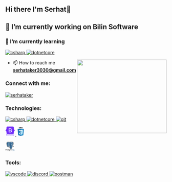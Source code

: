 ## Hi there I'm Serhat👋

## 🔭 I’m currently working on Bilin Software
### 🌱 I’m currently learning  
<a href="https://docs.microsoft.com/en-us/dotnet/csharp/" target="_blank" rel=”noopener”> <img src="https://seeklogo.com/images/C/c-sharp-c-logo-02F17714BA-seeklogo.com.png" alt="csharp" width="27" height="30"/> </a>
<a href="https://dotnet.microsoft.com/" target="_blank" rel=”noopener”> <img src="https://upload.wikimedia.org/wikipedia/commons/thumb/e/ee/.NET_Core_Logo.svg/1200px-.NET_Core_Logo.svg.png" alt="dotnetcore" width="30" height="30"/> </a>

<img align="right" src="https://blogger.googleusercontent.com/img/b/R29vZ2xl/AVvXsEg7NbkWCazmIa0jnlHeb7Dc9iVWidH63_MYHtcbfh20odu-P4o8HjN3HbK4V3J5lDjHJ1n2yrC6iEivDpQyaoScSvbOe7yK4Q28dHZ5hv5s8Xsw4J7UWKdNP01YatT2gYCo0E-rY8oCF-M/s1600/tumblr_inline_n77dzzA4kk1rfdnle.gif" width="280" height="230"  />




- 📫  How to reach me **serhataker3030@gmail.com**

<h3 align="left">Connect with me:</h3>
<p align="left">
<a href="https://www.linkedin.com/in/serhat-aker-b8b1b3105/" target="blank" rel=”noopener”><img align="center" src="https://upload.wikimedia.org/wikipedia/commons/thumb/c/ca/LinkedIn_logo_initials.png/640px-LinkedIn_logo_initials.png" alt="serhataker" height="30" width="30" /></a>


<h3 align="left">Technologies:</h3>
<p align="left"> 

 <a href="https://docs.microsoft.com/en-us/dotnet/csharp/" target="_blank" rel=”noopener”> <img src="https://seeklogo.com/images/C/c-sharp-c-logo-02F17714BA-seeklogo.com.png" alt="csharp" width="27" height="30"/> </a>
<a href="https://dotnet.microsoft.com/" target="_blank" rel=”noopener”> <img src="https://upload.wikimedia.org/wikipedia/commons/thumb/e/ee/.NET_Core_Logo.svg/1200px-.NET_Core_Logo.svg.png" alt="dotnetcore" width="30" height="30"/> </a>
<a href="https://git-scm.com/" target="_blank" rel=”noopener”> <img src="https://www.vectorlogo.zone/logos/git-scm/git-scm-icon.svg" alt="git" width="30" height="30"/> </a>

<a href="https://getbootstrap.com" target="_blank" rel=”noopener”> <img src="https://raw.githubusercontent.com/devicons/devicon/master/icons/bootstrap/bootstrap-plain-wordmark.svg" alt="bootstrap" width="30" height="30"/> </a>
<a href="https://www.w3schools.com/css/" target="_blank" rel=”noopener”> <img src="https://raw.githubusercontent.com/devicons/devicon/master/icons/css3/css3-original-wordmark.svg" alt="css3" width="28" height="28"/> </a> 

<a href="https://www.postgresql.org" target="_blank" rel=”noopener”> <img src="https://raw.githubusercontent.com/devicons/devicon/master/icons/postgresql/postgresql-original-wordmark.svg" alt="postgresql" width="30" height="30"/> </a>

  
<h3 align="left">Tools:</h3>
<a href="https://visualstudio.microsoft.com/" target="_blank" rel=”noopener”> <img src="https://www.google.com/url?sa=i&url=https%3A%2F%2Fvisualstudio.microsoft.com%2Ftr%2F&psig=AOvVaw0rayEQkrS7n3SK8AzvtTdi&ust=1727123177722000&source=images&cd=vfe&opi=89978449&ved=0CBQQjRxqFwoTCLisv66x14gDFQAAAAAdAAAAABAE" alt="vscode" width="30" height="30"/> </a>
<a href="https://discord.com/" target="_blank" rel=”noopener”> <img src="https://cdn4.iconfinder.com/data/icons/logos-and-brands/512/91_Discord_logo_logos-512.png" alt="discord" width="30" height="30"/> </a> 
<a href="https://postman.com" target="_blank" rel=”noopener”> <img src="https://www.vectorlogo.zone/logos/getpostman/getpostman-icon.svg" alt="postman" width="30" height="30"/> </a> 

</p>
<!--
**serhataker/serhataker** is a ✨ _special_ ✨ repository because its `README.md` (this file) appears on your GitHub profile.


